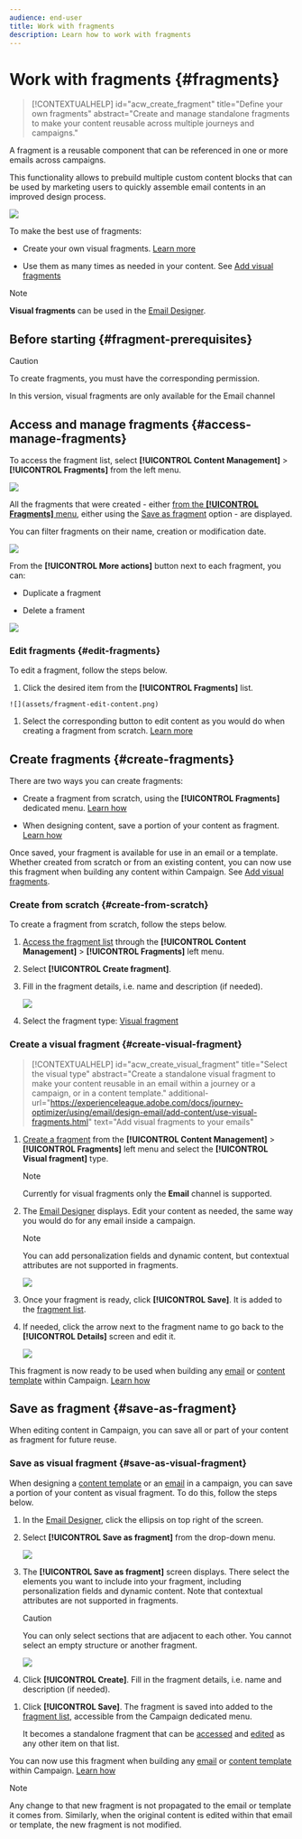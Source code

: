 ```yaml
---
audience: end-user
title: Work with fragments
description: Learn how to work with fragments
---
```

# Work with fragments {#fragments}

>[!CONTEXTUALHELP]
>id="acw_create_fragment"
>title="Define your own fragments"
>abstract="Create and manage standalone fragments to make your content reusable across multiple journeys and campaigns."

A fragment is a reusable component that can be referenced in one or more emails across campaigns.

This functionality allows to prebuild multiple custom content blocks that can be used by marketing users to quickly assemble email contents in an improved design process.

![](assets/fragments.gif)

<!--
➡️ [Learn how to manage, author and use fragments in these videos](#video-fragments)
-->

To make the best use of fragments:

* Create your own visual fragments. [Learn more](#create-fragments)

<!--
    or expression fragments.
-->

* Use them as many times as needed in your content. See [Add visual fragments](../email/use-visual-fragments.md)

<!--
 and [Leverage expression fragments](../personalization/use-expression-fragments.md)
-->

>[!NOTE]
>
>**Visual fragments** can be used in the [Email Designer](../email/get-started-email-designer.md).

<!--
whereas **expression fragments** are accessible through the [Expression editor](../personalization/personalization-build-expressions.md).
-->

<!--
In addition, you can leverage Journey Optimizer **Content REST API** to manage content fragments. For more on this, refer to the [Journey Optimizer APIs documentation](https://developer.adobe.com/journey-optimizer-apis/references/content/){target="_blank"}.
-->

## Before starting {#fragment-prerequisites}

>[!CAUTION]
>
>To create fragments, you must have the corresponding permission.

<!--
>To create, edit, and archive fragments, you must have the **[!DNL Manage library items]** permission included in the **[!DNL Content Library Manager]** product profile. [Learn more](../administration/ootb-product-profiles.md#content-library-manager)
-->

In this version, visual fragments are only available for the Email channel

<!--
* Expression fragments are not available for the Web and In-app channels
-->

## Access and manage fragments {#access-manage-fragments}

To access the fragment list, select **[!UICONTROL Content Management]** > **[!UICONTROL Fragments]** from the left menu.

![](assets/fragment-list.png)

All the fragments that were created - either [from the **[!UICONTROL Fragments]** menu](#create-fragments), either using the [Save as fragment](#save-as-fragment) option - are displayed.

You can filter fragments on their name, creation or modification date.

<!--
* Type: **[!UICONTROL Visual]** or **[!UICONTROL Expression]**
* Tags
* Creation or modification date

You can choose to show all fragments, or only the items that the current user created or modified.

You can also display the **[!UICONTROL Archived]** fragments. [Learn more](#archive-fragments)
-->

![](assets/fragment-list-filters.png)

From the **[!UICONTROL More actions]** button next to each fragment, you can:

* Duplicate a fragment

* Delete a frament

<!--
* Use the **[!UICONTROL Explore references]** option to see the emails or templates where it is used. [Learn more](#explore-references)


* Archive a fragment. [Learn more](#archive-fragments)

* Edit a fragment's [tags](../start/search-filter-categorize.md#tags).

-->

![](assets/fragment-list-more-actions.png)

### Edit fragments {#edit-fragments}

To edit a fragment, follow the steps below.

1. Click the desired item from the **[!UICONTROL Fragments]** list.

<!--
1. From the fragment properties, you can [explore references](#explore-references), [manage its access](../administration/object-based-access.md), and update the fragment details including [tags](../start/search-filter-categorize.md#tags).
-->
    ![](assets/fragment-edit-content.png)

1. Select the corresponding button to edit content as you would do when creating a fragment from scratch. [Learn more](#create-from-scratch)

<!--
>[!NOTE]
>
>When you edit a fragment, the changes are automatically propagated to all contents using that fragment, except content used in **[!UICONTROL Live]** journeys or campaigns. You can also break inheritance from the original fragment. Learn more in the [Add visual fragments to your emails](../email/use-visual-fragments.md#break-inheritance) and [Leverage expression fragments](../personalization/use-expression-fragments.md#break-inheritance) sections.
-->

<!--
### Explore references {#explore-references}

You can display the list of the campaigns and content templates that are currently using a fragment. 

To do so, select **[!UICONTROL Explore references]** either from the **[!UICONTROL More actions]** menu in the fragment list or from the fragment properties screen.

![](assets/fragment-explore-references.png)

Select a tab to toggle between campaigns, templates and fragments. You can see their status and click a name to be redirected to the corresponding item where the fragment is referenced.

![](assets/fragment-usage-screen.png)

>[!NOTE]
>
>If the fragment is used in a campaign or template that has a label preventing you from accessing it, you will see an alert message on top of the selected tab. [Learn more on Object Level Access Control (OLAC)](../administration/object-based-access.md)
-->
<!--
### Archive fragments {#archive-fragments}

You can clean the fragment list from the items that are no longer relevant to your brand.

To do so, click the **[!UICONTROL More actions]** button next to the desired fragment and select **[!UICONTROL Archive]**. It will disappear from the fragment list, which prevents users from using it in future emails or templates.

![](assets/fragment-list-archive.png)

>[!NOTE]
>
>If you archive a fragment that is used in a content, that content will not be affected.

it will remain in the email or template, but you won't be able to select it from the fragment list to edit it

To unarchive a fragment, filter on the **[!UICONTROL Archived]** items and select **[!UICONTROL Unarchive]** from the **[!UICONTROL More actions]** menu. It is now again accessible from the fragment list, and can be used in any email or template.

![](assets/fragment-list-unarchive.png)
-->

## Create fragments {#create-fragments}

There are two ways you can create fragments:

* Create a fragment from scratch, using the **[!UICONTROL Fragments]** dedicated menu. [Learn how](#create-from-scratch)

* When designing content, save a portion of your content as fragment. [Learn how](#save-as-fragment)

Once saved, your fragment is available for use in an email or a template. Whether created from scratch or from an existing content, you can now use this fragment when building any content within Campaign. See [Add visual fragments](../email/use-visual-fragments.md).

<!--
and [Leverage expression fragments](../personalization/use-expression-fragments.md)
-->

### Create from scratch {#create-from-scratch}

To create a fragment from scratch, follow the steps below.

1. [Access the fragment list](#access-manage-fragments) through the **[!UICONTROL Content Management]** > **[!UICONTROL Fragments]** left menu.

1. Select **[!UICONTROL Create fragment]**.

1. Fill in the fragment details, i.e. name and description (if needed).

    ![](assets/fragment-details.png)

1. Select the fragment type: [Visual fragment](#create-visual-fragment) 

<!--
or [Expression fragment](#create-expression-fragment).
-->

<!--
1. To assign custom or core data usage labels to the fragment, select **[!UICONTROL Manage access]**. [Learn more on Object Level Access Control (OLAC)](../administration/object-based-access.md).

1. Select or create Adobe Experience Platform tags from the **[!UICONTROL Tags]** field to categorize your fragment for improved search. [Learn more](../start/search-filter-categorize.md#tags)

1. Click **[!UICONTROL Create]**.
-->

### Create a visual fragment {#create-visual-fragment}

>[!CONTEXTUALHELP]
>id="acw_create_visual_fragment"
>title="Select the visual type"
>abstract="Create a standalone visual fragment to make your content reusable in an email within a journey or a campaign, or in a content template."
>additional-url="https://experienceleague.adobe.com/docs/journey-optimizer/using/email/design-email/add-content/use-visual-fragments.html" text="Add visual fragments to your emails"

1. [Create a fragment](#create-from-scratch) from the **[!UICONTROL Content Management]** > **[!UICONTROL Fragments]** left menu and select the **[!UICONTROL Visual fragment]** type.

    >[!NOTE]
    >
    >Currently for visual fragments only the **Email** channel is supported.

1. The [Email Designer](../email/get-started-email-designer.md) displays. Edit your content as needed, the same way you would do for any email inside a campaign.

    >[!NOTE]
    >
    >You can add personalization fields and dynamic content, but contextual attributes are not supported in fragments.

    ![](assets/fragment-designer.png)

1. Once your fragment is ready, click **[!UICONTROL Save]**. It is added to the [fragment list](#access-manage-fragments).

1. If needed, click the arrow next to the fragment name to go back to the **[!UICONTROL Details]** screen and edit it.

    ![](assets/fragment-designer-back.png)

This fragment is now ready to be used when building any [email](../email/get-started-email-designer.md) or [content template](use-email-templates.md) within Campaign. [Learn how](../email/use-visual-fragments.md)

<!--
### Create an expression fragment {#create-expression-fragment}

>[!CONTEXTUALHELP]
>id="ajo_create_expression_fragment"
>title="Select the expression type"
>abstract="Create a standalone expression fragment to make your content reusable across multiple journeys and campaigns. When using the Expression editor, you can leverage all the expression fragments that have been created on the current sandbox."
>additional-url="https://experienceleague.adobe.com/docs/journey-optimizer/using/content-management/personalization/expression-editor/use-expression-fragments.html" text="Leverage expression fragments"

1. [Create a fragment](#create-from-scratch) from the **[!UICONTROL Content Management]** > **[!UICONTROL Fragments]** left menu and select the **[!UICONTROL Expression fragment]** type.

1. Select the type of code you want to use: **[!UICONTROL HTML]**, **[!UICONTROL JSON]** or **[!UICONTROL Text]**.

    ![](assets/fragment-expression-type.png)

    Expression fragments can be used in any channel.

1. Click **[!UICONTROL Create]**. The Expression editor opens.

1. You can leverage the Campaign Expression editor with all its personalization and authoring capabilities. [Learn more](../personalization/personalization-build-expressions.md)

    ![](assets/fragment-expression-editor.png)

1. Once your fragment is ready, click **[!UICONTROL Save]**. It is added to the [fragment list](#access-manage-fragments).

1. If needed, click the arrow next to the fragment name to go back to the **[!UICONTROL Details]** screen and edit it.

This fragment is now ready to be used when building any content within the Campaign Expression editor. [Learn how](../personalization/use-expression-fragments.md)
-->

## Save as fragment {#save-as-fragment}

When editing content in Campaign, you can save all or part of your content as fragment for future reuse.

### Save as visual fragment {#save-as-visual-fragment}

When designing a [content template](use-email-templates.md) or an [email](../email/get-started-email-designer.md) in a campaign, you can save a portion of your content as visual fragment. To do this, follow the steps below.

1. In the [Email Designer](../email/get-started-email-designer.md), click the ellipsis on top right of the screen.

1. Select **[!UICONTROL Save as fragment]** from the drop-down menu.

    ![](assets/fragment-save-as.png)

1. The **[!UICONTROL Save as fragment]** screen displays. There select the elements you want to include into your fragment, including personalization fields and dynamic content. Note that contextual attributes are not supported in fragments.

    >[!CAUTION]
    >
    >You can only select sections that are adjacent to each other. You cannot select an empty structure or another fragment.

    ![](assets/fragment-save-as-screen.png)

1. Click **[!UICONTROL Create]**. Fill in the fragment details, i.e. name and description (if needed).

<!--
1. To assign custom or core data usage labels to the fragment, select **[!UICONTROL Manage access]**. [Learn more on Object Level Access Control (OLAC)](../administration/object-based-access.md).

1. Select or create Adobe Experience Platform tags from the **Tags** field to categorize your template for improved search. [Learn more](../start/search-filter-categorize.md#tags)
-->

1. Click **[!UICONTROL Save]**. The fragment is saved into added to the [fragment list](#access-manage-fragments), accessible from the Campaign dedicated menu.

    It becomes a standalone fragment that can be [accessed](#access-manage-fragments) and [edited](#edit-fragments) as any other item on that list.

<!--
and [archived](#archive-fragments)
-->

You can now use this fragment when building any [email](../email/get-started-email-designer.md) or [content template](use-email-templates.md) within Campaign. [Learn how](../email/use-visual-fragments.md)

>[!NOTE]
>
>Any change to that new fragment is not propagated to the email or template it comes from. Similarly, when the original content is edited within that email or template, the new fragment is not modified.

<!--
### Save as expression fragment {#save-as-expression-fragment}

>[!CONTEXTUALHELP]
>id="ajo_perso_library"
>title="Save as expression fragment"
>abstract="The [!DNL Journey Optimizer] Expression editor allows you to save content as expression fragments. These expressions are then available to build personalized content."

The Campaign Expression editor allows you to save content as expression fragments. These expressions are then available to build personalized content.

To save content as an expression fragment, follow the steps below.

1. In the [Expression editor](../personalization/personalization-build-expressions.md) interface, build an expression, then click **[!UICONTROL Save as fragment]**. 

1. In the right pane, enter a name and a description for the expression to help users find it more easily.

    ![](assets/expression-fragment-save-as.png)

1. Click **[!UICONTROL Save fragment]**.

An expression fragment cannot be nested inside another fragment.

1. The expression fragment is added to the [fragment list](#access-manage-fragments). You can now use it to build personalized content.

>[!NOTE]
>
>Expressions cannot exceed 200KB.

## How-to video {#video-fragments}

Learn how to manage, author, and use visual fragments in [!DNL Journey Optimizer].

>[!VIDEO](https://video.tv.adobe.com/v/3419932/?quality=12)

Learn how to manage, author, and use expression fragments in [!DNL Journey Optimizer].

>[!VIDEO](https://video.tv.adobe.com/v/3424587/?quality=12)
-->